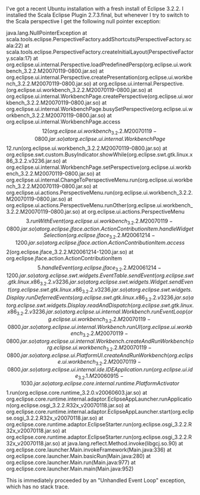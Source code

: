 I've got a recent Ubuntu installation with a fresh install of Eclipse 3.2.2. I installed the Scala Eclipse Plugin 2.7.3.final, but whenever I try to switch to the Scala perspective I get the following null pointer exception:

java.lang.NullPointerException
   at scala.tools.eclipse.PerspectiveFactory.addShortcuts(PerspectiveFactory.scala:22)
   at scala.tools.eclipse.PerspectiveFactory.createInitialLayout(PerspectiveFactory.scala:17)
   at org.eclipse.ui.internal.Perspective.loadPredefinedPersp(org.eclipse.ui.workbench_3.2.2.M20070119-0800.jar.so)
   at org.eclipse.ui.internal.Perspective.createPresentation(org.eclipse.ui.workbench_3.2.2.M20070119-0800.jar.so)
   at org.eclipse.ui.internal.Perspective.<init>(org.eclipse.ui.workbench_3.2.2.M20070119-0800.jar.so)
   at org.eclipse.ui.internal.WorkbenchPage.createPerspective(org.eclipse.ui.workbench_3.2.2.M20070119-0800.jar.so)
   at org.eclipse.ui.internal.WorkbenchPage.busySetPerspective(org.eclipse.ui.workbench_3.2.2.M20070119-0800.jar.so)
   at org.eclipse.ui.internal.WorkbenchPage.access$$12(org.eclipse.ui.workbench_3.2.2.M20070119-0800.jar.so)
   at org.eclipse.ui.internal.WorkbenchPage$$12.run(org.eclipse.ui.workbench_3.2.2.M20070119-0800.jar.so)
   at org.eclipse.swt.custom.BusyIndicator.showWhile(org.eclipse.swt.gtk.linux.x86_3.2.2.v3236.jar.so)
   at org.eclipse.ui.internal.WorkbenchPage.setPerspective(org.eclipse.ui.workbench_3.2.2.M20070119-0800.jar.so)
   at org.eclipse.ui.internal.ChangeToPerspectiveMenu.run(org.eclipse.ui.workbench_3.2.2.M20070119-0800.jar.so)
   at org.eclipse.ui.actions.PerspectiveMenu.run(org.eclipse.ui.workbench_3.2.2.M20070119-0800.jar.so)
   at org.eclipse.ui.actions.PerspectiveMenu.runOther(org.eclipse.ui.workbench_3.2.2.M20070119-0800.jar.so)
   at org.eclipse.ui.actions.PerspectiveMenu$$3.runWithEvent(org.eclipse.ui.workbench_3.2.2.M20070119-0800.jar.so)
   at org.eclipse.jface.action.ActionContributionItem.handleWidgetSelection(org.eclipse.jface_3.2.2.M20061214-1200.jar.so)
   at org.eclipse.jface.action.ActionContributionItem.access$$2(org.eclipse.jface_3.2.2.M20061214-1200.jar.so)
   at org.eclipse.jface.action.ActionContributionItem$$5.handleEvent(org.eclipse.jface_3.2.2.M20061214-1200.jar.so)
   at org.eclipse.swt.widgets.EventTable.sendEvent(org.eclipse.swt.gtk.linux.x86_3.2.2.v3236.jar.so)
   at org.eclipse.swt.widgets.Widget.sendEvent(org.eclipse.swt.gtk.linux.x86_3.2.2.v3236.jar.so)
   at org.eclipse.swt.widgets.Display.runDeferredEvents(org.eclipse.swt.gtk.linux.x86_3.2.2.v3236.jar.so)
   at org.eclipse.swt.widgets.Display.readAndDispatch(org.eclipse.swt.gtk.linux.x86_3.2.2.v3236.jar.so)
   at org.eclipse.ui.internal.Workbench.runEventLoop(org.eclipse.ui.workbench_3.2.2.M20070119-0800.jar.so)
   at org.eclipse.ui.internal.Workbench.runUI(org.eclipse.ui.workbench_3.2.2.M20070119-0800.jar.so)
   at org.eclipse.ui.internal.Workbench.createAndRunWorkbench(org.eclipse.ui.workbench_3.2.2.M20070119-0800.jar.so)
   at org.eclipse.ui.PlatformUI.createAndRunWorkbench(org.eclipse.ui.workbench_3.2.2.M20070119-0800.jar.so)
   at org.eclipse.ui.internal.ide.IDEApplication.run(org.eclipse.ui.ide_3.2.1.M20060915-1030.jar.so)
   at org.eclipse.core.internal.runtime.PlatformActivator$$1.run(org.eclipse.core.runtime_3.2.0.v20060603.jar.so)
   at org.eclipse.core.runtime.internal.adaptor.EclipseAppLauncher.runApplication(org.eclipse.osgi_3.2.2.R32x_v20070118.jar.so)
   at org.eclipse.core.runtime.internal.adaptor.EclipseAppLauncher.start(org.eclipse.osgi_3.2.2.R32x_v20070118.jar.so)
   at org.eclipse.core.runtime.adaptor.EclipseStarter.run(org.eclipse.osgi_3.2.2.R32x_v20070118.jar.so)
   at org.eclipse.core.runtime.adaptor.EclipseStarter.run(org.eclipse.osgi_3.2.2.R32x_v20070118.jar.so)
   at java.lang.reflect.Method.invoke(libgcj.so.90)
   at org.eclipse.core.launcher.Main.invokeFramework(Main.java:336)
   at org.eclipse.core.launcher.Main.basicRun(Main.java:280)
   at org.eclipse.core.launcher.Main.run(Main.java:977)
   at org.eclipse.core.launcher.Main.main(Main.java:952)

This is immediately proceeded by an "Unhandled Event Loop" exception, which has no stack trace.


